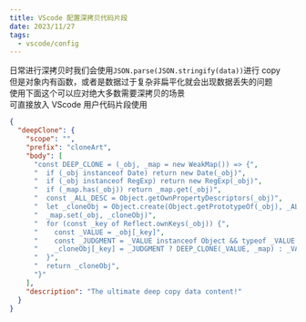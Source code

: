 ```yaml
---
title: VScode 配置深拷贝代码片段
date: 2023/11/27
tags:
  - vscode/config
---
```


日常进行深拷贝时我们会使用`JSON.parse(JSON.stringify(data))`进行 copy
<br />
但是对象内有函数，或者是数据过于复杂非扁平化就会出现数据丢失的问题
<br />
使用下面这个可以应对绝大多数需要深拷贝的场景
<br />
可直接放入 VScode 用户代码片段使用

```json
{
  "deepClone": {
    "scope": "",
    "prefix": "cloneArt",
    "body": [
      "const DEEP_CLONE = (_obj, _map = new WeakMap()) => {",
      "  if (_obj instanceof Date) return new Date(_obj)",
      "  if (_obj instanceof RegExp) return new RegExp(_obj)",
      "  if (_map.has(_obj)) return _map.get(_obj)",
      "  const _ALL_DESC = Object.getOwnPropertyDescriptors(_obj)",
      "  let _cloneObj = Object.create(Object.getPrototypeOf(_obj), _ALL_DESC)",
      "  _map.set(_obj, _cloneObj)",
      "  for (const _key of Reflect.ownKeys(_obj)) {",
      "    const _VALUE = _obj[_key]",
      "    const _JUDGMENT = _VALUE instanceof Object && typeof _VALUE !== 'function'",
      "    _cloneObj[_key] = _JUDGMENT ? DEEP_CLONE(_VALUE, _map) : _VALUE",
      "  }",
      "  return _cloneObj",
      "}"
    ],
    "description": "The ultimate deep copy data content!"
  }
}
```
